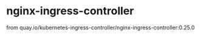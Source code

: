 # nginx-ingress-controller
from quay.io/kubernetes-ingress-controller/nginx-ingress-controller:0.25.0
